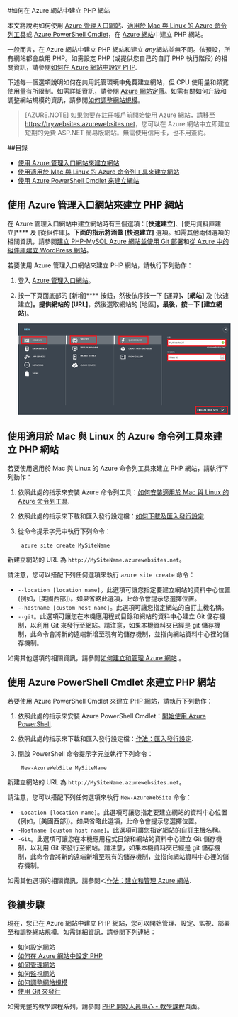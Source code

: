 ﻿<properties 
	pageTitle="如何在 Azure 網站中建立 PHP 網站" 
	description="了解如何在 Azure 網站中建立 PHP 網站" 
	documentationCenter="php" 
	services="" 
	editor="mollybos" 
	manager="wpickett" 
	authors="tfitzmac"/>

<tags 
	ms.service="web-sites" 
	ms.workload="web" 
	ms.tgt_pltfrm="na" 
	ms.devlang="PHP" 
	ms.topic="article" 
	ms.date="10/21/2014" 
	ms.author="tomfitz"/>

#如何在 Azure 網站中建立 PHP 網站

本文將說明如何使用 [Azure 管理入口網站]、[適用於 Mac 與 Linux 的 Azure 命令列工具][xplat-tools]或 [Azure PowerShell Cmdlet][powershell-cmdlets]，在 [Azure 網站][waws]中建立 PHP 網站。

一般而言，在 Azure 網站中建立 PHP 網站和建立 *any*網站並無不同。依預設，所有網站都會啟用 PHP。如需設定 PHP (或提供您自己的自訂 PHP 執行階段) 的相關資訊，請參閱[如何在 Azure 網站中設定 PHP][configure-php].

下述每一個選項說明如何在共用託管環境中免費建立網站，但 CPU 使用量和頻寬使用量有所限制。如需詳細資訊，請參閱 [Azure 網站定價][websites-pricing]。如需有關如何升級和調整網站規模的資訊，請參閱[如何調整網站規模][scale-websites]。

> [AZURE.NOTE]
> 如果您要在註冊帳戶前開始使用 Azure 網站，請移至 <a href="https://trywebsites.azurewebsites.net/?language=php">https://trywebsites.azurewebsites.net</a>，您可以在 Azure 網站中立即建立短期的免費 ASP.NET 簡易版網站。無需使用信用卡，也不用簽約。

##目錄
* [使用 Azure 管理入口網站來建立網站](#portal)
* [使用適用於 Mac 與 Linux 的 Azure 命令列工具來建立網站](#XplatTools)
* [使用 Azure PowerShell Cmdlet 來建立網站](#PowerShell)

<h2><a name="portal"></a>使用 Azure 管理入口網站來建立 PHP 網站</h2>

在 Azure 管理入口網站中建立網站時有三個選項：**[快速建立]**、[使用資料庫建立]**** 及 [從組件庫]****。下面的指示將涵蓋 [快速建立]**** 選項。如需其他兩個選項的相關資訊，請參閱[建立 PHP-MySQL Azure 網站並使用 Git 部署][website-mysql-git]和[從 Azure 中的組件庫建立 WordPress 網站][wordpress-gallery]。

若要使用 Azure 管理入口網站來建立 PHP 網站，請執行下列動作：

1. 登入 [Azure 管理入口網站]。
1. 按一下頁面底部的 [新增]**** 按鈕，然後依序按一下 [運算]****、[網站]**** 及 [快速建立]****。提供網站的 [URL]****，然後選取網站的 [地區]****。最後，按一下 [建立網站]****。

	![Select Quick Create web site](./media/web-sites-php-create-web-sites/select-quickcreate-website.png)

<h2><a name="XplatTools"></a>使用適用於 Mac 與 Linux 的 Azure 命令列工具來建立 PHP 網站</h2>

若要使用適用於 Mac 與 Linux 的 Azure 命令列工具來建立 PHP 網站，請執行下列動作：

1. 依照此處的指示來安裝 Azure 命令列工具：[如何安裝適用於 Mac 與 Linux 的 Azure 命令列工具](/zh-tw/develop/php/how-to-guides/command-line-tools/#Download).

1. 依照此處的指示來下載和匯入發行設定檔：[如何下載及匯入發行設定](/zh-tw/develop/php/how-to-guides/command-line-tools/#Account).

1. 從命令提示字元中執行下列命令：

		azure site create MySiteName

新建立網站的 URL 為 `http://MySiteName.azurewebsites.net`。  
 
請注意，您可以搭配下列任何選項來執行 `azure site create` 命令：

* `--location [location name]`。此選項可讓您指定要建立網站的資料中心位置 (例如，[美國西部])。如果省略此選項，此命令會提示您選擇位置。
* `--hostname [custom host name]`。此選項可讓您指定網站的自訂主機名稱。
* `--git`。此選項可讓您在本機應用程式目錄和網站的資料中心建立 Git 儲存機制，以利用 Git 來發行至網站。請注意，如果本機資料夾已經是 git 儲存機制，此命令會將新的遠端新增至現有的儲存機制，並指向網站資料中心裡的儲存機制。

如需其他選項的相關資訊，請參閱[如何建立和管理 Azure 網站](/zh-tw/develop/php/how-to-guides/command-line-tools/#WebSites).。

<h2><a name="PowerShell"></a>使用 Azure PowerShell Cmdlet 來建立 PHP 網站</h2>

若要使用 Azure PowerShell Cmdlet 來建立 PHP 網站，請執行下列動作：

1. 依照此處的指示來安裝 Azure PowerShell Cmdlet：[開始使用 Azure PowerShell](/zh-tw/develop/php/how-to-guides/powershell-cmdlets/#GetStarted).

1. 依照此處的指示來下載和匯入發行設定檔：[作法：匯入發行設定](/zh-tw/develop/php/how-to-guides/powershell-cmdlets/#ImportPubSettings).

1. 開啟 PowerShell 命令提示字元並執行下列命令：

		New-AzureWebSite MySiteName

新建立網站的 URL 為  `http://MySiteName.azurewebsites.net`。  
 
請注意，您可以搭配下列任何選項來執行 `New-AzureWebSite` 命令：

* `-Location [location name]`。此選項可讓您指定要建立網站的資料中心位置 (例如，[美國西部])。如果省略此選項，此命令會提示您選擇位置。
* `-Hostname [custom host name]`。此選項可讓您指定網站的自訂主機名稱。
* `-Git`。此選項可讓您在本機應用程式目錄和網站的資料中心建立 Git 儲存機制，以利用 Git 來發行至網站。請注意，如果本機資料夾已經是 git 儲存機制，此命令會將新的遠端新增至現有的儲存機制，並指向網站資料中心裡的儲存機制。

如需其他選項的相關資訊，請參閱＜[作法：建立和管理 Azure 網站](/zh-tw/develop/php/how-to-guides/powershell-cmdlets/#WebSite).

<h2><a name="NextSteps"></a>後續步驟</h2>

現在，您已在 Azure 網站中建立 PHP 網站，您可以開始管理、設定、監視、部署至和調整網站規模。如需詳細資訊，請參閱下列連結：

* [如何設定網站](/zh-tw/manage/services/web-sites/how-to-configure-websites/)
* [如何在 Azure 網站中設定 PHP][configure-php]
* [如何管理網站](/zh-tw/manage/services/web-sites/how-to-manage-websites/)
* [如何監視網站](/zh-tw/manage/services/web-sites/how-to-monitor-websites/)
* [如何調整網站規模](/zh-tw/manage/services/web-sites/how-to-scale-websites/)
* [使用 Git 來發行](/zh-tw/develop/php/common-tasks/publishing-with-git/)

如需完整的教學課程系列，請參閱 [PHP 開發人員中心 - 教學課程](/zh-tw/develop/php/tutorials/)頁面。

[waws]: /zh-tw/manage/services/web-sites/
[Azure 管理入口網站]: http://manage.windowsazure.com/
[xplat-tools]: /zh-tw/develop/php/how-to-guides/command-line-tools/
[powershell-cmdlets]: /zh-tw/develop/php/how-to-guides/powershell-cmdlets/
[configure-php]: /zh-tw/develop/php/common-tasks/configure-php-web-site/
[website-mysql-git]: /zh-tw/develop/php/tutorials/website-w-mysql-and-git/
[wordpress-gallery]: /zh-tw/develop/php/tutorials/website-from-gallery/
[websites-pricing]: http://azure.microsoft.com/pricing/details/#header-1
[scale-websites]: /zh-tw/manage/services/web-sites/how-to-scale-websites/


<!--HONumber=42-->
